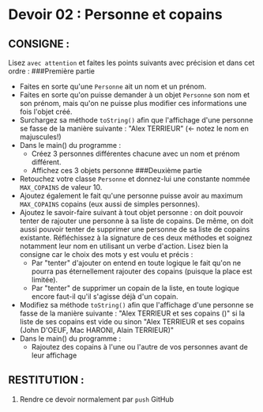 # Devoir 02 : Personne et copains
## CONSIGNE :
Lisez `avec attention` et faites les points suivants avec précision et dans cet ordre :
###Première partie
- Faites en sorte qu'une `Personne` ait un nom et un prénom.
- Faites en sorte qu'on puisse demander à un objet `Personne` son nom et son prénom, mais qu'on ne puisse plus modifier ces informations une fois l'objet créé.
- Surchargez sa méthode `toString()` afin que l'affichage d'une personne se fasse de la manière suivante : "Alex TERRIEUR" (<- notez le nom en majuscules!)
- Dans le main() du programme :
  - Créez 3 personnes différentes chacune avec un nom et prénom différent.
  - Affichez ces 3 objets personne
###Deuxième partie
- Retouchez votre classe `Personne` et donnez-lui une constante nommée `MAX_COPAINS` de valeur 10.
- Ajoutez également le fait qu'une personne puisse avoir au maximum `MAX_COPAINS` copains (eux aussi de simples personnes).
- Ajoutez le savoir-faire suivant à tout objet personne : on doit pouvoir tenter de rajouter une personne à sa liste de copains. De même, on doit aussi pouvoir tenter de supprimer une personne de sa liste de copains existante. Réfléchissez à la signature de ces deux méthodes et soignez notamment leur nom en utilisant un verbe d'action. Lisez bien la consigne car le choix des mots y est voulu et précis :
  - Par "tenter" d'ajouter on entend en toute logique le fait qu'on ne pourra pas éternellement rajouter des copains (puisque la place est limitée).
  - Par "tenter" de supprimer un copain de la liste, en toute logique encore faut-il qu'il s'agisse déjà d'un copain.
- Modifiez sa méthode `toString()` afin que l'affichage d'une personne se fasse de la manière suivante : "Alex TERRIEUR et ses copains ()" si la liste de ses copains est vide ou sinon "Alex TERRIEUR et ses copains (John D'OEUF, Mac HARONI, Alain TERRIEUR)"
- Dans le main() du programme :
  - Rajoutez des copains à l'une ou l'autre de vos personnes avant de leur affichage

## RESTITUTION :
1. Rendre ce devoir normalement par `push` GitHub
